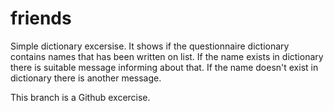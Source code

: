 # friends
Simple dictionary excersise. It shows if the questionnaire dictionary contains names that has been written on list. If the name exists in dictionary there is suitable message informing about that. If the name doesn't exist in dictionary there is another message.

This branch is a Github excercise.

